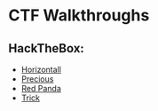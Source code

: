 # CTF Walkthroughs



## HackTheBox:

- [Horizontall](/horizontall/walkthrough.html)
- [Precious](/precious/walkthrough.html)
- [Red Panda](/red-panda/walkthrough.html)
- [Trick](/trick/walkthrough.html)



